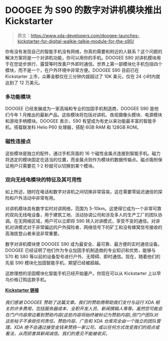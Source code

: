 # DOOGEE 为 S90 的数字对讲机模块推出 Kickstarter

> 原文：<https://www.xda-developers.com/doogee-launches-kickstarter-for-digital-walkie-talkie-module-for-the-s90/>

你有没有发现自己的智能手机没有网络，你真的需要和附近的人联系？这个问题的解决方案将是一个对讲机功能，你可以用你的手机。DOOGEE S90 对讲机模块用于在您徒步旅行、露营等时改善户外即时通信。世界上第一部模块化手机包括四个模块，而不是一个，在户外环境中非常方便。DOOGEE S90 目前已在 Kickstarter 上市，众筹金额仅在三分钟内就超过了 10K 美元，仅在 24 小时内就达到了 12 万美元。

### 多功能模块

DOOGEE 已经发展成为一家高端和专业的加固手机制造商，DOOGEE S90 是他们今年 1 月推出的最新产品。这些模块将包括对讲机、夜视摄像头模块、电源模块和游戏手柄模块。DOOGEE 表示，S90 有望成为有史以来功能最丰富的智能手机。搭载联发科 Helio P60 处理器，搭配 6GB RAM 和 128GB ROM。

### 磁性连接点

这些模块是独立的配件，通过手机背面的 16 个磁性金属点连接到智能手机。磁力将选定的模块固定在适当的位置，而金属点则作为模块的数据传输点。磁点吸附保证用户只需要花 1-2 秒就可以切换到某个模块。

### 双向无线电模块的特征及其可用性

如上所述，随时在电话和数字对讲机之间切换非常容易。这在需要零延迟通信的探险和户外活动中非常有用。

对讲机模块具有数字实时对讲网络，范围为 5-10km。这使得它成为一个非常可靠的双向无线电设备，用于建筑工地、活动协调公司和涉及多人的生产工厂的团队协调。在无网络区域，用户可以立即将 S90 转入对讲模式，享受不变的通信。对讲机对讲模式对于非常偏远的户外探险者、网络信号下的矿工和没有蜂窝信号接收的高海拔登山者来说非常重要。

数字对讲机模块使 DOOGEE S90 成为最安全、最可靠、最方便的实时通信设备。DOOGEE 已经证明了他们作为专业加固手机制造商的专业知识和优势，能够与 S70 和 S80 等以前的设备型号进行户外、无障碍、即时通信。现在，随着他们的先驱 S90 模块化加固智能手机，期望已经被超越。

这款理想的坚固模块化智能手机已经开始量产。你现在可以从 Kickstarter 上以早鸟价格订购这款手机。

[**Kickstarter 链接**](https://www.kickstarter.com/projects/doogee/doogee-s90-the-most-versatile-unbreakable-smartpho?ref=6xl9qb)

###### 我们感谢 DOOGEE 赞助了这篇文章。我们的赞助商帮助我们支付与运行 XDA 相关的许多费用，包括服务器成本、全职开发人员、新闻撰稿人等等。虽然您可能会在门户内容旁边看到赞助内容(这些内容将始终被标记为赞助内容),但门户团队对这些帖子不承担任何责任。赞助内容、广告和 XDA 仓库完全由一个独立的团队管理。XDA 绝不会通过接受金钱来赞扬一家公司，或以任何方式改变我们的观点或看法，从而损害其新闻诚信。我们的意见不能被收买。